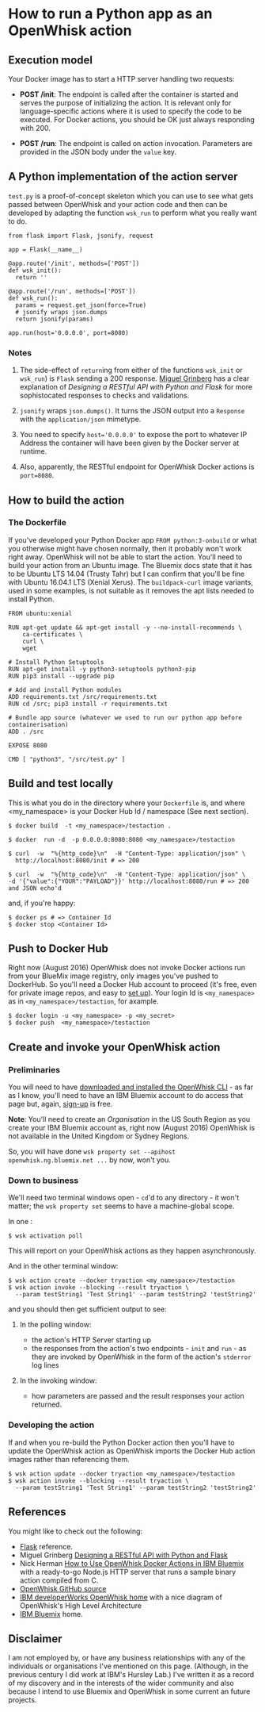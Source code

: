 # How to run a Python app as an OpenWhisk action

## Execution model

Your Docker image has to start a HTTP server handling two requests:

-  **POST /init**: The endpoint is called after the container is started and serves the purpose of initializing the action. It is relevant only for language-specific actions where it is used to specify the code to be executed. For Docker actions, you should be OK just always responding with 200.  

-  **POST /run**: The endpoint is called on action invocation. Parameters are provided in the JSON body under the `value` key.

## A Python implementation of the  action server

`test.py` is a proof-of-concept skeleton which you can use to see what gets passed between OpenWhisk and your action code and then can be developed by adapting the function  `wsk_run`  to perform what you really want to do.

<!-- language: lang-python -->
    from flask import Flask, jsonify, request

    app = Flask(__name__)

    @app.route('/init', methods=['POST'])
    def wsk_init():
      return ''

    @app.route('/run', methods=['POST'])
    def wsk_run():
      params = request.get_json(force=True)
      # jsonify wraps json.dumps
      return jsonify(params)

    app.run(host='0.0.0.0', port=8080)



### Notes 

1.  The side-effect of `return`ing from either of the functions `wsk_init` or `wsk_run`) is `Flask`  sending a 200 response. [Miguel Grinberg](http://blog.miguelgrinberg.com/post/designing-a-restful-api-with-python-and-flask) has a clear explanation of *Designing a RESTful API with Python and Flask* for more sophistocated responses to checks and validations.

2. `jsonify`  wraps `json.dumps()`. It turns the JSON output into a `Response`  with the `application/json` mimetype. 

3. You need to specify `host='0.0.0.0'` to expose the port to whatever IP Address the  container will have been given by the Docker server at runtime.

4. Also, apparently, the RESTful endpoint for OpenWhisk Docker actions is `port=8080`.


## How to build the action

### The Dockerfile

If you've developed your Python Docker app `FROM python:3-onbuild` or what you otherwise might have chosen normally, then it probably won't work right away. OpenWhisk will not be able to start the action. You'll need to build your action from an Ubuntu image. The Bluemix docs state that it has to be Ubuntu LTS 14.04 (Trusty Tahr)  but I can confirm that you'll be fine with Ubuntu 16.04.1 LTS (Xenial Xerus). The `buildpack-curl` image variants, used in some examples, is not suitable as it removes the apt lists needed to install Python.

```
FROM ubuntu:xenial

RUN apt-get update && apt-get install -y --no-install-recommends \
    ca-certificates \
    curl \
    wget 

# Install Python Setuptools
RUN apt-get install -y python3-setuptools python3-pip
RUN pip3 install --upgrade pip

# Add and install Python modules
ADD requirements.txt /src/requirements.txt
RUN cd /src; pip3 install -r requirements.txt

# Bundle app source (whatever we used to run our python app before containerisation)
ADD . /src

EXPOSE 8080

CMD [ "python3", "/src/test.py" ]
```

## Build and test locally

This is what you do in the directory where your `Dockerfile` is, and where <my_namespace> is your Docker Hub Id / namespace (See next section). 

```
$ docker build  -t <my_namespace>/testaction .

$ docker  run -d  -p 0.0.0.0:8080:8080 <my_namespace>/testaction

$ curl  -w  "%{http_code}\n"  -H "Content-Type: application/json" \
  http://localhost:8080/init # => 200

$ curl  -w  "%{http_code}\n"  -H "Content-Type: application/json" \
-d '{"value":{"YOUR":"PAYLOAD"}}' http://localhost:8080/run # => 200 and JSON echo'd

```

and, if you're happy:

```
$ docker ps # => Container Id
$ docker stop <Container Id>
```

## Push to Docker Hub

Right now  (August 2016) OpenWhisk does not invoke Docker actions run from your BlueMix image registry, only images you've pushed to DockerHub. So you'll need a Docker Hub account to proceed (it's free, even for private image repos, and easy to [set up](https://hub.docker.com)). Your login Id is `<my_namespace>` as in `<my_namespace>/testaction`, for axample.

```
$ docker login -u <my_namespace> -p <my_secret>
$ docker push  <my_namespace>/testaction
```

## Create and invoke your OpenWhisk action

### Preliminaries

You will need to have [downloaded and installed the OpenWhisk CLI](https://new-console.ng.bluemix.net/openwhisk/cli) - as far as I know, you'll need to have an IBM Bluemix account to do access that page but, again, [sign-up](https://new-console.ng.bluemix.net) is free. 

**Note**: You'll need to create an *Organisation* in the US South Region as you create your IBM Bluemix account as, right now  (August 2016) OpenWhisk is not available in the United Kingdom or Sydney Regions. 

So, you will have done `wsk property set --apihost openwhisk.ng.bluemix.net ...` by now, won't you.

### Down to business

We'll need two terminal windows open - `cd`'d to any directory - it won't matter; the `wsk property set` seems to have  a machine-global scope.  

In one :

```
$ wsk activation poll
```
This will report on your OpenWhisk actions as they happen asynchronously.


And in the other terminal window: 

```
$ wsk action create --docker tryaction <my_namespace>/testaction
$ wsk action invoke --blocking --result tryaction \
  --param testString1 'Test String1' --param testString2 'testString2'
```

and you should then get sufficient output to see:

1. In the polling window:  
    -  the action's HTTP Server starting up
    -  the responses from the action's two endpoints - `init` and `run` - as they are invoked by OpenWhisk in the form of the action's `stderror` log lines

2. In the invoking window:  
    -  how parameters are passed and the result responses your action returned.

### Developing the action

If and when you re-build the Python Docker action then you'll have to update the OpenWhisk action as OpenWhisk imports the Docker Hub  action images rather than referencing them.

```
$ wsk action update --docker tryaction <my_namespace>/testaction
$ wsk action invoke --blocking --result tryaction \
  --param testString1 'Test String1' --param testString2 'testString2'
```

## References

You might  like to check out the following:

-  [Flask](http://flask.pocoo.org/docs/0.11/api/#module-flask.json) reference.
-  Miguel Grinberg [Designing a RESTful API with Python and Flask](http://blog.miguelgrinberg.com/post/designing-a-restful-api-with-python-and-flask)
-  Nick Herman [How to Use OpenWhisk Docker Actions in IBM Bluemix](http://blog.altoros.com/how-to-use-openwhisk-docker-actions-in-ibm-bluemix.html) with a ready-to-go Node.js HTTP server  that runs a sample binary action compiled from C. 
-  [OpenWhisk GitHub source](https://github.com/openwhisk/openwhisk)
-  [IBM developerWorks OpenWhisk home](https://developer.ibm.com/openwhisk/) with a nice diagram of OpenWhisk's High Level Architecture
-  [IBM Bluemix](https://new-console.ng.bluemix.net) home.

## Disclaimer

I am not employed by, or have any business relationships with any of the individuals or organisations I've mentioned on this page. (Although, in the previous century I did work at IBM's Hursley Lab.) I've written it as a record of my discovery and in the interests of the wider community and also because  I intend to use Bluemix and OpenWhisk in some 
current an future projects.
